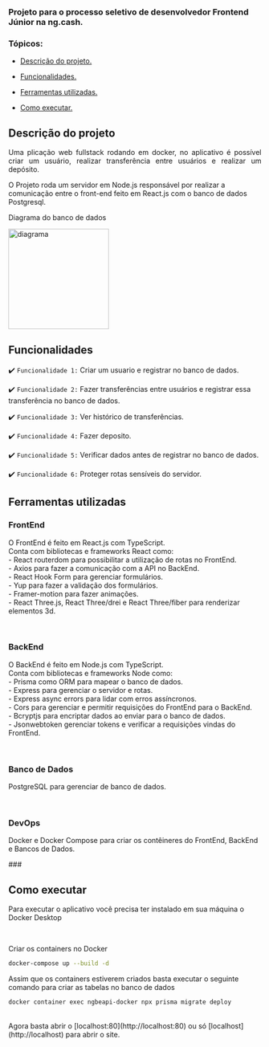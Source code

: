 
### Projeto para o processo seletivo de desenvolvedor Frontend Júnior na ng.cash.

### Tópicos:

- [Descrição do projeto.](#descrição-do-projeto)

- [Funcionalidades.](#funcionalidades)

- [Ferramentas utilizadas.](#ferramentas-utilizadas)

- [Como executar.](#como-executar)

## Descrição do projeto

<p align="justify">
Uma plicação web fullstack rodando em docker, no aplicativo é possível criar um usuário, realizar transferência entre usuários e realizar um depósito.

O Projeto roda um servidor em Node.js responsável por realizar a comunicação entre o front-end feito em React.js com o banco de dados Postgresql.


Diagrama do banco de dados

<img height="200cm" src="https://cdn.discordapp.com/attachments/987790937474351104/1048705790917218364/digram.png" alt="diagrama">

</p>

## Funcionalidades

:heavy_check_mark: `Funcionalidade 1:` Criar um usuario e registrar no banco de dados.

:heavy_check_mark: `Funcionalidade 2:` Fazer transferências entre usuários e registrar essa transferência no banco de dados.

:heavy_check_mark: `Funcionalidade 3:` Ver histórico de transferências.

:heavy_check_mark: `Funcionalidade 4:` Fazer deposito.

:heavy_check_mark: `Funcionalidade 5:` Verificar dados antes de registrar no banco de dados.

:heavy_check_mark: `Funcionalidade 6:` Proteger rotas sensíveis do servidor.

## Ferramentas utilizadas

<div>

  <h3>FrontEnd</h3>
<p>O FrontEnd é feito em React.js com TypeScript. <br>
Conta com bibliotecas e frameworks React como: <br> 
- React routerdom para possibilitar a utilização de rotas no FrontEnd. <br>
- Axios para fazer a comunicação com a API no BackEnd. <br>
- React Hook Form para gerenciar formulários. <br>
- Yup para fazer a validação dos formulários. <br>
- Framer-motion para fazer animações. <br>
- React Three.js, React Three/drei e React Three/fiber para renderizar elementos 3d. <br>
</p>
<br>

  <h3>BackEnd</h3>
<p>O BackEnd é feito em Node.js com TypeScript. <br>
Conta com bibliotecas e frameworks Node como: <br> 
- Prisma como ORM para mapear o banco de dados. <br>
- Express para gerenciar o servidor e rotas. <br>
- Express async errors para lidar com erros assíncronos. <br>
- Cors para gerenciar e permitir requisições do FrontEnd para o BackEnd. <br>
- Bcryptjs para encriptar dados ao enviar para o banco de dados. <br>
- Jsonwebtoken gerenciar tokens e verificar a requisições vindas do FrontEnd. <br>
</p>
<br>

  <h3>Banco de Dados</h3>
<p>PostgreSQL para gerenciar de banco de dados.</p>
<br>

  <h3>DevOps</h3>
<p>Docker e Docker Compose para criar os contêineres do FrontEnd, BackEnd e Bancos de Dados.</p>

<div/>
###

## Como executar

<p>Para executar o aplicativo você precisa ter instalado em sua máquina o Docker Desktop</p>
<br>
<p>Criar os containers no Docker</p>

```bash
docker-compose up --build -d 
```

<p>Assim que os containers estiverem criados basta executar o seguinte comando para criar as tabelas no banco de dados</p>

```bash
docker container exec ngbeapi-docker npx prisma migrate deploy 
```
<br>
Agora basta abrir o [localhost:80](http://localhost:80) ou só [localhost](http://localhost) para abrir o site.
